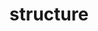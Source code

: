 ---
layout: posts_by_category
categories: structure
title: structure
permalink: /category/structure
---